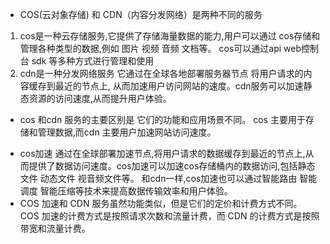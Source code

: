 - COS(云对象存储) 和 CDN（内容分发网络）是两种不同的服务

1. cos是一种云存储服务,它提供了存储海量数据的能力,用户可以通过 cos存储和管理各种类型的数据,例如 图片 视频 音频 文档等。 cos可以通过api web控制台 sdk 等多种方式进行管理和使用
2. cdn是一种分发网络服务 它通过在全球各地部署服务器节点 将用户请求的内容缓存到最近的节点上, 从而加速用户访问网站的速度。cdn服务可以加速静态资源的访问速度,从而提升用户体验。

- cos 和cdn 服务的主要区别是 它们的功能和应用场景不同。 cos 主要用于存储和管理数据,而cdn 主要用户加速网站访问速度。

* cos加速 通过在全球部署加速节点,将用户请求的数据缓存到最近的节点上,从而提供了数据访问速度。cos加速可以加速cos存储桶内的数据访问,包括静态文件 动态文件 视音频文件等。 和cdn一样,cos加速也可以通过智能路由 智能调度 智能压缩等技术来提高数据传输效率和用户体验。
* COS 加速和 CDN 服务虽然功能类似，但是它们的定价和计费方式不同。COS 加速的计费方式是按照请求次数和流量计费，而 CDN 的计费方式是按照带宽和流量计费。
